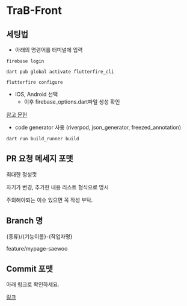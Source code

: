 # TraB-Front

## 세팅법

- 아래의 명령어를 터미널에 입력

```firebase login```

```dart pub global activate flutterfire_cli```

```flutterfire configure```
- IOS, Android 선택
  - 이후 firebase_options.dart파일 생성 확인

[참고 문헌](https://firebase.google.com/docs/flutter/setup?hl=ko&platform=ios)
 
- code generator 사용 (riverpod, json_generator, freezed_annotation)

```dart run build_runner build```

## PR 요청 메세지 포맷

최대한 정성껏

자기가 변경, 추가한 내용 리스트 형식으로 명시

주의해야되는 이슈 있으면 꼭 작성 부탁.

## Branch 명

{종류}/{기능이름}-{작업자명}

feature/mypage-saewoo

## Commit 포맷

아래 링크로 확인하세요.

[링크](https://velog.io/@archivvonjang/Git-Commit-Message-Convention)
